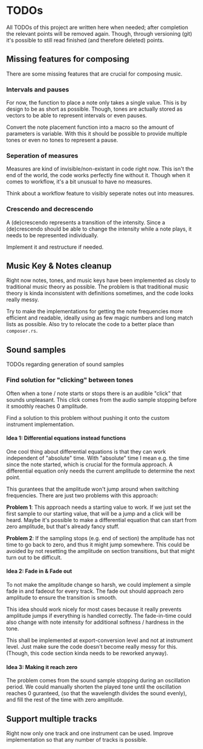# TODOs

All TODOs of this project are written here when needed; after completion the
relevant points will be removed again. Though, through versioning (git) it's
possible to still read finished (and therefore deleted) points.

## Missing features for composing

There are some missing features that are crucial for composing music.

### Intervals and pauses

For now, the function to place a note only takes a single value. This is by
design to be as short as possible. Though, tones are actually stored as vectors
to be able to represent intervals or even pauses.

Convert the note placement function into a macro so the amount of parameters
is variable. With this it should be possible to provide multiple tones or
even no tones to represent a pause.

### Seperation of measures

Measures are kind of invisible/non-existant in code right now. This isn't the
end of the world, the code works perfectly fine without it. Though when it comes
to workflow, it's a bit unusual to have no measures.

Think about a workflow feature to visibly seperate notes out into measures.

### Crescendo and decrescendo

A (de)crescendo represents a transition of the intensity. Since a (de)crescendo
should be able to change the intensity while a note plays, it needs to be
represented individually.

Implement it and restructure if needed.

## Music Key & Notes cleanup

Right now notes, tones, and music keys have been implemented as closly to
traditional music theory as possible. The problem is that traditional music
theory is kinda inconsistent with definitions sometimes, and the code looks
really messy.

Try to make the implementations for getting the note frequencies more efficient
and readable, ideally using as few magic numbers and long match lists as
possible. Also try to relocate the code to a better place than `composer.rs`.

## Sound samples

TODOs regarding generation of sound samples

### Find solution for "clicking" between tones

Often when a tone / note starts or stops there is an audible "click" that sounds
unpleasant. This click comes from the audio sample stopping before it smoothly
reaches 0 amplitude.

Find a solution to this problem without pushing it onto the custom instrument
implementation.

#### Idea 1: Differential equations instead functions

One cool thing about differential equations is that they can work independent
of "absolute" time. With "absolute" time I mean e.g. the time since the note
started, which is crucial for the formula approach. A differential equation
only needs the current amplitude to determine the next point.

This gurantees that the amplitude won't jump around when switching frequencies.
There are just two problems with this approach:

**Problem 1**: This approach needs a starting value to work. If we just set the
first sample to our starting value, that will be a jump and a click will be
heard. Maybe it's possible to make a differential equation that can start from
zero amplitude, but that's already fancy stuff.

**Problem 2**: If the sampling stops (e.g. end of section) the amplitude has
not time to go back to zero, and thus it might jump somewhere. This could be
avoided by not resetting the amplitude on section transitions, but that might
turn out to be difficult.

#### Idea 2: Fade in & Fade out

To not make the amplitude change so harsh, we could implement a simple fade in
and fadeout for every track. The fade out should approach zero amplitude to
ensure the transition is smooth.

This idea should work nicely for most cases because it really prevents amplitude
jumps if everything is handled correctly. The fade-in-time could also change
with note intensity for additional softness / hardness in the tone.

This shall be implemented at export-conversion level and not at instrument
level. Just make sure the code doesn't become really messy for this. (Though,
this code section kinda needs to be reworked anyway).

#### Idea 3: Making it reach zero

The problem comes from the sound sample stopping during an oscillation period.
We could manually shorten the played tone until the oscillation reaches 0
guranteed, (so that the wavelength divides the sound evenly), and fill the rest
of the time with zero amplitude.

## Support multiple tracks

Right now only one track and one instrument can be used. Improve implementation
so that any number of tracks is possible.
